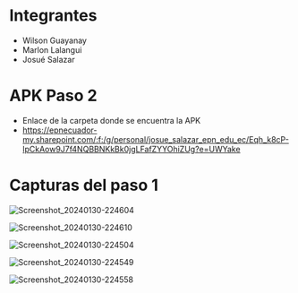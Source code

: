 # Integrantes
  * Wilson Guayanay
  * Marlon Lalangui
  * Josué Salazar

# APK Paso 2
  * Enlace de la carpeta donde se encuentra la APK
  * https://epnecuador-my.sharepoint.com/:f:/g/personal/josue_salazar_epn_edu_ec/Eqh_k8cP-lpCkAow9J7f4NQBBNKkBk0jgLFafZYYOhiZUg?e=UWYake

# Capturas del paso 1


![Screenshot_20240130-224604](https://github.com/JosueSalazar7/sitiosturisticos/assets/117753844/9243a74d-90c2-441b-be28-5dc0f450ba02)



![Screenshot_20240130-224610](https://github.com/JosueSalazar7/sitiosturisticos/assets/117753844/835fb4d9-6b80-4b8e-ab07-cb4776d84941)




![Screenshot_20240130-224504](https://github.com/JosueSalazar7/sitiosturisticos/assets/117753844/0436f6db-780e-472f-9924-9b6192937457)




![Screenshot_20240130-224549](https://github.com/JosueSalazar7/sitiosturisticos/assets/117753844/c0868e1f-b765-434e-bbd8-70f28c0ca512)





![Screenshot_20240130-224558](https://github.com/JosueSalazar7/sitiosturisticos/assets/117753844/b4b11469-1219-4759-8565-729be054b7f4)






